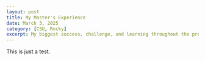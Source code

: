 ```yaml
---
layout: post
title: My Master's Experience
date: March 3, 2025
category: [CSU, Rocky]
excerpt: My biggest success, challenge, and learning throughout the process.
---
```


This is just a test.
